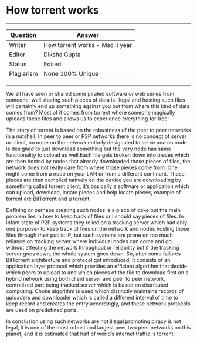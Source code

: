 # How torrent works

---

| Question   | Answer                                                            |
| ---------- | ----------------------------------------------------------------- |
| Writer     | How torrent works - Msc II year                                      |
| Editor     | Diksha Gupta                                                       |
| Status     | Edited                                                                |
| Plagiarism | None 100% Unique                                                  |

---
We all have seen or shared some pirated software or web series from someone, well sharing such pieces of data is illegal and hosting such files will certainly end up something against you but from where this kind of data comes from? Most of it comes from torrent where someone magically uploads these files and allows us to experience everything for free!

The story of torrent is based on the robustness of the peer to peer networks in a nutshell. In peer to peer or P2P networks there is no concept of server or client, no node on the network entirely designated to serve and no node is designed to just download something but the very node has same functionality to upload as well.Each file gets broken down into pieces which are then hosted by nodes that already downloaded those pieces of files, the network does not really care from where those pieces come from. One might come from a node on your LAN or from a different continent. Those pieces are then compiled natively on the device you are downloading by something called torrent client, it’s basically a software or application which can upload, download, locate pieces and help locate pieces, example of torrent are BitTorrent and μ torrent.

Defining or perhaps creating such nodes is a piece of cake but the main problem lies in how to keep track of files or I should say pieces of files. In infant state of P2P systems they relied on a tracking server which had only one purpose- to keep track of files on the network and nodes hosting those files through their public IP, but such systems are prone on too much reliance on tracking server where individual nodes can come and go without affecting the network throughput or reliability but if the tracking server goes down, the whole system goes down. So, after some failures BitTorrent architecture and protocol got introduced, it consists of an application layer protocol which provides an efficient algorithm that decide which peers to upload to and which pieces of the file to download first on a hybrid network using both client server and peer to peer network, centralized part being tracked server which is based on distributed computing. Choke algorithm is used which distinctly maintains records of uploaders and downloader which is called a different interval of time to keep record and creates the entry accordingly, and these network protocols are used on predefined ports.

In conclusion using such networks are not illegal promoting piracy is not legal, it is one of the most robust and largest peer two peer networks on this planet, and it is estimated that half of world’s internet traffic is torrent!



